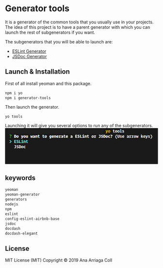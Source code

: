# Generator tools
It is a generator of the common tools that you usually use in your projects.  The idea of this project is to have a parent generator with which you can launch the rest of subgenerators if you want.

The subgenerators that you will be able to launch are:
* [ESLint Generator](https://github.com/ana-ac/generator-tools/blob/master/eslint/README.md)
* [JSDoc Generator](https://github.com/ana-ac/generator-tools/blob/master/jsdoc/README.md)

## Launch & Installation

First of all install yeoman and this package.
```
npm i yo
npm i generator-tools
```

Then launch the generator.
```
yo tools
```

Launching it will give you several options to run any of the subgenerators.
![generator-tools-evidence](assets/images/generator-tools-evidence.png)

## keywords

```
yeoman
yeoman-generator
generators
nodejs
npm
eslint
config-eslint-airbnb-base
jsdoc
docdash
docdash-elegant
```

## License
MIT License (MIT)
Copyright © 2019 Ana Arriaga Coll
